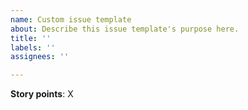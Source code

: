 ```yaml
---
name: Custom issue template
about: Describe this issue template's purpose here.
title: ''
labels: ''
assignees: ''

---
```


**Story points**: X
